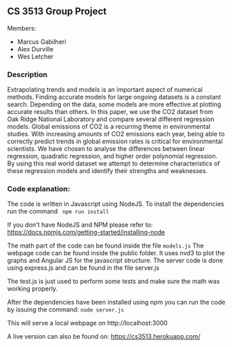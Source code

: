## CS 3513 Group Project

Members:
* Marcus Gabilheri
* Alex Durville
* Wes Letcher

### Description

Extrapolating trends and models is an important aspect of numerical methods. 
Finding accurate models for large ongoing datasets is a constant search. 
Depending on the data, some models are more effective at plotting accurate results than others. In this paper, we use the CO2 dataset from Oak Ridge National Laboratory and compare several different regression models. 
Global emissions of CO2 is a recurring theme in environmental studies. 
With increasing amounts of CO2 emissions each year, being able to correctly predict trends in global emission rates is critical for environmental scientists. 
We have chosen to analyse the differences between linear regression, quadratic regression, and higher order polynomial regression. 
By using this real world dataset we attempt to determine characteristics of these regression models and identify their strengths and weaknesses. 

### Code explanation:

The code is written in Javascript using NodeJS. To install the dependencies run
the command ``` npm run install```

If you don't have NodeJS and NPM please refer to: https://docs.npmjs.com/getting-started/installing-node

The math part of the code can be found inside the file ```models.js```
The webpage code can be found inside the public folder. It uses nvd3 to plot the graphs and Angular JS for the javascript structure.
The server code is done using express.js and can be found in the file server.js

The test.js is just used to perform some tests and make sure the math was working properly.

After the dependencies have been installed using npm you can run the code by issuing the command: ```node server.js```

This will serve a local webpage on http://localhost:3000

A live version can also be found on: https://cs3513.herokuapp.com/


